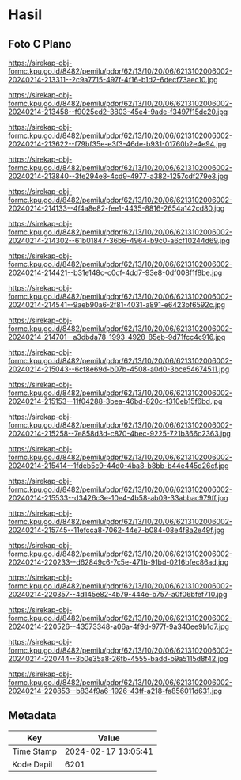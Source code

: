 # Hasil

## Foto C Plano

https://sirekap-obj-formc.kpu.go.id/8482/pemilu/pdpr/62/13/10/20/06/6213102006002-20240214-213311--2c9a7715-497f-4f16-b1d2-6decf73aec10.jpg

https://sirekap-obj-formc.kpu.go.id/8482/pemilu/pdpr/62/13/10/20/06/6213102006002-20240214-213458--f9025ed2-3803-45e4-9ade-f3497f15dc20.jpg

https://sirekap-obj-formc.kpu.go.id/8482/pemilu/pdpr/62/13/10/20/06/6213102006002-20240214-213622--f79bf35e-e3f3-46de-b931-01760b2e4e94.jpg

https://sirekap-obj-formc.kpu.go.id/8482/pemilu/pdpr/62/13/10/20/06/6213102006002-20240214-213840--3fe294e8-4cd9-4977-a382-1257cdf279e3.jpg

https://sirekap-obj-formc.kpu.go.id/8482/pemilu/pdpr/62/13/10/20/06/6213102006002-20240214-214133--4f4a8e82-fee1-4435-8816-2654a142cd80.jpg

https://sirekap-obj-formc.kpu.go.id/8482/pemilu/pdpr/62/13/10/20/06/6213102006002-20240214-214302--61b01847-36b6-4964-b9c0-a6cf10244d69.jpg

https://sirekap-obj-formc.kpu.go.id/8482/pemilu/pdpr/62/13/10/20/06/6213102006002-20240214-214421--b31e148c-c0cf-4dd7-93e8-0df008f1f8be.jpg

https://sirekap-obj-formc.kpu.go.id/8482/pemilu/pdpr/62/13/10/20/06/6213102006002-20240214-214541--9aeb90a6-2f81-4031-a891-e6423bf6592c.jpg

https://sirekap-obj-formc.kpu.go.id/8482/pemilu/pdpr/62/13/10/20/06/6213102006002-20240214-214701--a3dbda78-1993-4928-85eb-9d71fcc4c916.jpg

https://sirekap-obj-formc.kpu.go.id/8482/pemilu/pdpr/62/13/10/20/06/6213102006002-20240214-215043--6cf8e69d-b07b-4508-a0d0-3bce54674511.jpg

https://sirekap-obj-formc.kpu.go.id/8482/pemilu/pdpr/62/13/10/20/06/6213102006002-20240214-215153--11f04288-3bea-46bd-820c-f310eb15f6bd.jpg

https://sirekap-obj-formc.kpu.go.id/8482/pemilu/pdpr/62/13/10/20/06/6213102006002-20240214-215258--7e858d3d-c870-4bec-9225-721b366c2363.jpg

https://sirekap-obj-formc.kpu.go.id/8482/pemilu/pdpr/62/13/10/20/06/6213102006002-20240214-215414--1fdeb5c9-44d0-4ba8-b8bb-b44e445d26cf.jpg

https://sirekap-obj-formc.kpu.go.id/8482/pemilu/pdpr/62/13/10/20/06/6213102006002-20240214-215533--d3426c3e-10e4-4b58-ab09-33abbac979ff.jpg

https://sirekap-obj-formc.kpu.go.id/8482/pemilu/pdpr/62/13/10/20/06/6213102006002-20240214-215745--11efcca8-7062-44e7-b084-08e4f8a2e49f.jpg

https://sirekap-obj-formc.kpu.go.id/8482/pemilu/pdpr/62/13/10/20/06/6213102006002-20240214-220233--d62849c6-7c5e-471b-91bd-0216bfec86ad.jpg

https://sirekap-obj-formc.kpu.go.id/8482/pemilu/pdpr/62/13/10/20/06/6213102006002-20240214-220357--4d145e82-4b79-444e-b757-a0f06bfef710.jpg

https://sirekap-obj-formc.kpu.go.id/8482/pemilu/pdpr/62/13/10/20/06/6213102006002-20240214-220526--43573348-a06a-4f9d-977f-9a340ee9b1d7.jpg

https://sirekap-obj-formc.kpu.go.id/8482/pemilu/pdpr/62/13/10/20/06/6213102006002-20240214-220744--3b0e35a8-26fb-4555-badd-b9a5115d8f42.jpg

https://sirekap-obj-formc.kpu.go.id/8482/pemilu/pdpr/62/13/10/20/06/6213102006002-20240214-220853--b834f9a6-1926-43ff-a218-fa856011d631.jpg


## Metadata

| Key        | Value               |
| ---------- | ------------------- |
| Time Stamp | 2024-02-17 13:05:41 |
| Kode Dapil | 6201                |



